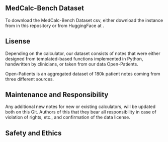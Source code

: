 ## MedCalc-Bench Dataset

To download the MedCalc-Bench Dataset csv, either download the instance from in this repository or from HuggingFace at .

## Lisense 

Depending on the calculator, our dataset consists of notes that were either designed from templated-based functions implemented in Python, handwritten by clinicians, or taken from our data Open-Patients. 


Open-Patients is an aggregated dataset of 180k patient notes coming from three different sources. 

## Maintenance and Responsibility 

Any additional new notes for new or existing calculators, will be updated both on this Git. 
Authors of this that they bear all responsibility in case of violation of rights, etc., and confirmation of the data license.


## Safety and Ethics 